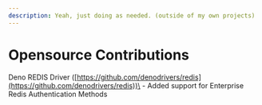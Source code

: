 ```yaml
---
description: Yeah, just doing as needed. (outside of my own projects)
---
```


# Opensource Contributions

Deno REDIS Driver ([https://github.com/denodrivers/redis](https://github.com/denodrivers/redis))\
\- Added support for Enterprise Redis Authentication Methods
